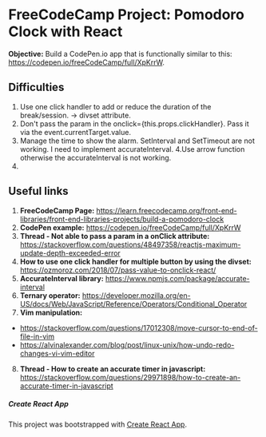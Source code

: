 # FreeCodeCamp Project: Pomodoro Clock with React
**Objective:** Build a CodePen.io app that is functionally similar to this: https://codepen.io/freeCodeCamp/full/XpKrrW.

## Difficulties
1. Use one click handler to add or reduce the duration of the break/session. -> divset attribute.
2. Don't pass the param in the onclick={this.props.clickHandler}. Pass it via the event.currentTarget.value.
3. Manage the time to show the alarm. SetInterval and SetTimeout are not working. I need to implement accurateInterval.
4.Use arrow function otherwise the accurateInterval is not working.
5. 
 
## Useful links
1. **FreeCodeCamp Page:** https://learn.freecodecamp.org/front-end-libraries/front-end-libraries-projects/build-a-pomodoro-clock
2. **CodePen example:** https://codepen.io/freeCodeCamp/full/XpKrrW
3. **Thread - Not able to pass a param in a onClick attribute:** https://stackoverflow.com/questions/48497358/reactjs-maximum-update-depth-exceeded-error
4. **How to use one click handler for multiple button by using the divset:** https://ozmoroz.com/2018/07/pass-value-to-onclick-react/
5. **AccurateInterval library:** https://www.npmjs.com/package/accurate-interval
6. **Ternary operator:** https://developer.mozilla.org/en-US/docs/Web/JavaScript/Reference/Operators/Conditional_Operator
7. **Vim manipulation:**
 - https://stackoverflow.com/questions/17012308/move-cursor-to-end-of-file-in-vim
 - https://alvinalexander.com/blog/post/linux-unix/how-undo-redo-changes-vi-vim-editor
8. **Thread - How to create an accurate timer in javascript:** https://stackoverflow.com/questions/29971898/how-to-create-an-accurate-timer-in-javascript

##### Create React App
This project was bootstrapped with [Create React App](https://github.com/facebook/create-react-app).
